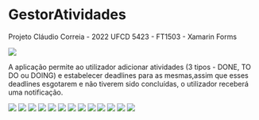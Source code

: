 # GestorAtividades

Projeto Cláudio Correia - 2022
UFCD 5423 - FT1503 - Xamarin Forms

<img src="icon.png">

A aplicação permite ao utilizador adicionar atividades (3 tipos - DONE, TO DO ou DOING)
e estabelecer deadlines para as mesmas,assim que esses deadlines
esgotarem e não tiverem sido concluídas, o utilizador receberá uma notificação.

<img src="pic1.PNG">
<img src="pic2.PNG">
<img src="pic3.PNG">
<img src="pic4.PNG">
<img src="pic5.PNG">
<img src="pic6.PNG">
<img src="pic7.PNG">
<img src="pic8.PNG">
<img src="pic9.PNG">
<img src="pic10.PNG">
<img src="pic11.PNG">
<img src="pic12.png">
<img src="pic13.png">
